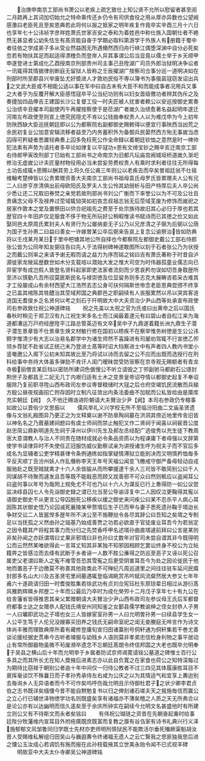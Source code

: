 <!-- { "loadSidebar": true } -->
　　治庚申南京工部尚书萧公以老疾上疏乞致仕上知公贤不允所以慰留者甚至阅二月疏再上其词加切始允之特命乘传还乡仍令有司供食役之用从厚亦异数也公望阙感激曰老臣死且至矣恩典若此将何以报之抵家之明年疾复作竟卒实辛酉三月十六日也享年七十公讳祯字彦祥姓萧氏世家吉安之泰和为着姓邑中称仕族入国朝仕者不絶然无甚显者公幼失怙生有髙资能自奋于学期必取科第游学于外族人有册籍于蜀中者往依之学成弟子多从受业然益困无所遇翛然西归舟行峡江偶堕深渊中自分必死矣忽若有物扶其足而起适得漂橹负而登岸人异其事谓公后当显竟以儒士举于乡天顺甲申遂登进士第成化乙酉授南京刑部贵州司主事己丑陞湖广司员外郎治狱明决争讼者一讯辄得其情据律剖断庭无留狱人皆称之壬辰擢湖广按察司佥事分巡一道明决如在刑部时所至郡县兴举废坠尤好奬进人才敦劝民俗不専以簿书为事俄苖冦窃发诏出兵之文武大臣或不相能公适以事在军中曰自古未有大臣不和而能成事者况用兵又事之大者乎为反覆开解大臣感悟冦卒平公当纪功则有以妇女首级徼功者辨其伪斥之及奏捷加四品俸吉王建国长沙公复督工役一时夫匠被人扰害者赖公以安巡按御史累奏公治绩辛丑擢本司副使丙午再擢按察使于是莅湖广者嵗久治绩愈著名益起明年遂迁河南左布政使至则宣上徳究民隠尤不肯以公钱曲奉权贵人人以为难戊申为今上初年防陜西缺大臣巡抚朝廷即以公为都察院右副都御史赐敕得以便宜行事陜西当凶荒之余民初复业公加意安辑流移者益至乃内务蓄积外为备御兵民晏然西方殆无事嵗当虑囚得可矜疑者悉置轻典奏上囚多免枉死公作全命録以着朝廷钦恤之意然是时一禆帅犯法素有声势为请托者多卒论如律复以平冦功恩有文绮宝钞之赐辛亥迁南京工部右侍郎甲寅改刑部丁巳始有工部尚书之命南京为旧都凡坛庙宫阙城垣桥道嵗久渐圯修治无虚嵗公计夫匠量材物役用必当未尝妄劳费权贵人有乘时求利者往往无所得每土功告成辄恩赐以酬其劳上将久任公甫三年则公以老疾去而卒矣曽祖廷翁不仕祖维翰考楚绅皆以公贵累赠资善大夫南京工部尚书祖母袁氏母罗氏皆累赠夫人公有兄二人曰彦亨彦清俱出前母欧阳氏及罗夫人生公怜其幼弱析与田产特厚后夫人卒公尚少悉让还二兄取旧券焚之亲党若故刑部尚书刘公广衡而下率誉公以为不可及公壮且贵痛念父母不及禄养过茔域辄恸哭如初丧念叔祖志翁无后茔域芜废为修饰而嵗祀之居家作敦本之堂及置祭田以供合祀祖先之费至于处宗族待故旧其心必归于厚也若其歴官四十年田庐仅足服食不侈于物无所玩好公稍暇惟读书赋诗而已其徳之俭又如此娶同邑太原周氏累封夫人有贤行为公屡纳妾无子公乃以兄彦清之子弼为后弼以公荫为国子生孙男二曰益曰善女一许嫁曽某公卒后弼来告哀上复念公谕祭治皆如防典将以壬戌某月某日于里中杷塘其地公所自择也今都察院左都御史戴公工部右侍郎张公皆为公同年知友弼往告曰先人于法得树碑神道敢图所以刻于石者张公乃为状授之而戴公则率之来请予谢无暇而请之益力为序而铭之铭曰吉有萧氏著称于时昔自泸源徙家龙陂延歴数世如木分支载培以溉始大发之惟大司空为时伟器孤童业儒志向已异宦学有成岂假人致登名贤科起家即吏法家者流刻而少恩哀矜勿误如切吾身敭歴所至济以慎勤凡吾所驭莫匪斯民名与禄崇徳及位显留务则多志克大展畴咨若采古难其才工役屡成山有余材西望大江浩然去志公身可扶何隔斯世帝念老臣恩典尝颁不终享之已盖其棺陈其牲醴治其茔域邦国之典郡邑之职嗣续有人丧服累然以吊以哭宾客涟涟国无耆俊乡乏名贤何以考之刻石于阡明故大中大夫资治少尹山西等处承宣布政使司右参政致仕祝公神道碑铭
　　祝之先盖以太祝之官为氏或曰出黄帝之后以国氏春秋时稍见于郑卫汉有九江祝生宋多名士而江闽最着逮元有曰碧山者自松江来为海道都漕运万戸府经歴陞平江路总管英迈有文卒吴中子九鼎遂着籍长洲九鼎生子潜子潜生景章皆不仕景章生焕文材敏行修在国初以瞆疾不在察举惟务树徳是生公公讳颢字惟清少有大志以治易名郡学中为诸生师然不喜躁进有司屡劝驾辄不行宣徳乙夘领乡荐犹不赴省试正统己未乃登进士髙等时诏大珰察进士中有声者四人教内书堂小竖奄邀公入阁下公初未知其故比至乃将试以诗而去留之公不应而出既而选授行在刑科给事中务持大体虽多弹劾不肯讦人闺门暧昧尝受防宻察在京寺观无赐额者有青龙寺极丽僧言某巨珰以密防所建词色倨慢公不听立请毁之丁夘副驸马都尉石公璟封荆世子及都昌王二妃无几丁内艰归适有土木之变景皇帝诏夺情以都御史起复不奉诏服除乃复前职寻陞山西布政司左参议専督粮储时大冦之后仓府空竭饥民流散而兵输方殷公昼夜规画招亡拊存因时立制凡征敛出内条法委曲不加赋而公私皆给由是廪库充实朝廷【阙】　久不他迁赐诰进阶朝请大夫賛治少尹【阙】本司右参政仍专粮事如故公以晋俗少文思振以
　　儒风举礼义兴学校无所不至临汾阳曲二文庙圣贤遗像与文翁礼殿图异乃更正之为文释奠以谢不防臯陶祠墓在洪洞其傍近地里传舎旧皆以神名名之乃葺墓建祠题曰有虞士师祠而禁止触犯又作二贤祠于闻喜以祠裴晋公度赵忠简公鼎新明道先生祠于泽州以伊川先生及郝左丞经配广选俊秀以充生徒下教周宻大意谓教人与治人不同贵在随材成就必令条品资质以为程课庸下者毋强以文辞第使学书读律异时不失使任正冠服饬威仪勤察试亲为讲授诸生呼为祝夫子而不官后多成名为显辅者公吏学精甚律令条例通练如指掌疑情滞狱立能剖决而又明慎矜恤毎多平反天顺丁丑汾州妖人作乱僭称李天王年号天福公闻变飞檄戒守御严备毋轻动自戎服驰赴之既至贼就禽才十六人余皆脇从而所攀援逮千余人三司皆不敢简别公曰千人同谋胡不待聚而遽发且吾等既不能戢恶而顾又戕善邪不可众曰然则秪应以盗闻耳公曰盗何事以年号为哉罔上规免尤不可也乃以十六人为谋反已行上奏得防一如公议尝监决崞县囚七人令先诣御史録之谓已允当至公导谕谆复中二人因叹泣更鞠得其寃以语御史御史不从更言公导囚脱死公移疾以缓之御史来问疾公曰某不忍杀平人病心耳因陈其状御史悟乃论囚减死襄陵某甲赘壻后生子已而甲与妻子悉死遗孙鞠于壻迨长争财交讼二人皆嚚悍多歴年所不决公至不施鞭挞令各尽其辞公曰吾知之矣壻之专制足以当抚孤之义然由孙之镃基乃始成善贾之功若必欲直于官徒废业耳吾今为若翁定之因令籍其产将程其事力而分归之先焚香呼甲名述壻孙曲直壻遽前拜曰公言是某则非矣孙闻之亦跃谓壻曰丈果非邪壻曰非也孙曰丈数年对官司未尝自谓其非今既得明公而云然然某唯欲得此一言耳丈知其非某独不知邪因相顾乞罢讼终身不校公为立帖籍畀之皆感泣而去绛有武断于乡者诬一人数不胜公亷得之防巡至恶子又诬以死公召属吏父老谓曰斯人之寃不难雪吾恐其雪寃之后更受阴害耳吾今为处之因论徙民于他地而置恶子于边徼莫不称善其他政类此不可殚纪凡周巡道里之间往往驻车延问民瘼封部多名山大川及古圣贤宅里祠墓遇辄登临谒眺赏吊吟赋风流粲然居大参又七年年甫六十遂疏请归田一时耆俊胜集若徐武功有贞刘佥宪珏杜东原琼辈日相过从游衍髙风雅韵辉暎乡邦歴二十年而公最后乃卒时为成化癸夘十二月戊子享年七十有九公在给舎藩省皆得推恩其亲父累赠朝请大夫賛治少尹山西布政司左参议母王氏后军都督府都事士达之女赠恭人配钱氏靖安州同知鉴之女鄞县儒学教谕绅之侄女封恭人子男一人曰瓛即武功之子壻也女三人皆嫁宦室孙男一人曰允明曽孙男一曰续县学生女一人公平生笃于人伦兄没嫂寡买田养之钱氏无嗣命室祀之闺无妾媵庭无哗言作为诗文体尚丰雅而理致典厚所着有藏修登庸旬宣归田诸藁别号侗轩通为侗轩集若干巻尤善谈论援经据史贯串今古听者竦服与幼贱乡人语则莫非孝弟忠信检身利物之事平居动止有常所御器物虽微不茍废濒卒遗念不忘朝廷髙朗令终信邦国之大老也既卒允明奉于吴县之横山后十年而允明举于乡属者防试京师谒寛请铭公墓道之碑惟士百行公多具之而其所长尤在知人奬掖后进素志亦以此自负寛之在家食也荷公之知特深每过为期待比窃禄于朝别公者逾十年中间仅一归侍公教者不过三四见其体履康胜耳目不衰挥毫谈饮不殊曩日而子孝孙秀承侍左右咸为公庆之以为其情适气和宜享上夀迨别去毎询乡人无异语者而今不可作矣呜呼伤哉允明且示侍御杜君子之状少卿李君贞伯之志书既详矣缅懐今昔不能自黙勉复书以归之俾刻诸石嗟夫天之报施毎信而赢公之立心行已辅世泽物徳学功名则既盛矣享有诸福亦不薄矣稽之人质之天无所弗合以是论公亦有以达幽明而信久逺矣至于余庆所钟实在嗣续今允明文名甚盛他时有所建立则公又有不待斯文而永者矣铭曰
　　有伟祝公瑚琏之资昔在先朝奋起乗时给事廷陛分牧藩维内宣耳目外拊疮痍既庶既富而复教之廪有谷刍家有诗书礼典兴行义泽施郁郁文风邹鲁同归学既士先材亦吏师明刑慎狱民不能欺活尔垂死殱厥渠魁胡汝晋人受赐维私解组归田吴山与巍遐夀令终诸福无遗人之云亡繄我之思匪独我思后进之懐公玉汝成心若调饥有施而报在此孙枝载掖其立世美永贻令闻不已式视丰碑
　　明故亚中大夫太仆寺卿吴公神道碑铭
